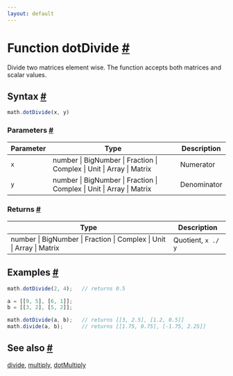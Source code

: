 ```yaml
---
layout: default
---
```


<!-- Note: This file is automatically generated from source code comments. Changes made in this file will be overridden. -->

<h1 id="function-dotdivide">Function dotDivide <a href="#function-dotdivide" title="Permalink">#</a></h1>

Divide two matrices element wise. The function accepts both matrices and
scalar values.


<h2 id="syntax">Syntax <a href="#syntax" title="Permalink">#</a></h2>

```js
math.dotDivide(x, y)
```

<h3 id="parameters">Parameters <a href="#parameters" title="Permalink">#</a></h3>

Parameter | Type | Description
--------- | ---- | -----------
`x` | number &#124; BigNumber &#124; Fraction &#124; Complex &#124; Unit &#124; Array &#124; Matrix | Numerator
`y` | number &#124; BigNumber &#124; Fraction &#124; Complex &#124; Unit &#124; Array &#124; Matrix | Denominator

<h3 id="returns">Returns <a href="#returns" title="Permalink">#</a></h3>

Type | Description
---- | -----------
number &#124; BigNumber &#124; Fraction &#124; Complex &#124; Unit &#124; Array &#124; Matrix | Quotient, `x ./ y`


<h2 id="examples">Examples <a href="#examples" title="Permalink">#</a></h2>

```js
math.dotDivide(2, 4);   // returns 0.5

a = [[9, 5], [6, 1]];
b = [[3, 2], [5, 2]];

math.dotDivide(a, b);   // returns [[3, 2.5], [1.2, 0.5]]
math.divide(a, b);      // returns [[1.75, 0.75], [-1.75, 2.25]]
```


<h2 id="see-also">See also <a href="#see-also" title="Permalink">#</a></h2>

[divide](divide.html),
[multiply](multiply.html),
[dotMultiply](dotMultiply.html)
